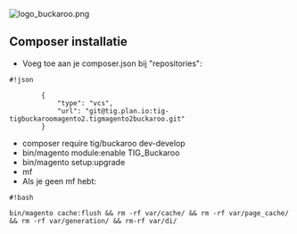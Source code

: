 ![logo_buckaroo.png](https://bitbucket.org/repo/oXxajd/images/1156190506-logo_buckaroo.png)
## Composer installatie ##
* Voeg toe aan je composer.json bij "repositories": 

```
#!json

        {
            "type": "vcs",
            "url": "git@tig.plan.io:tig-tigbuckaroomagento2.tigmagento2buckaroo.git"
        }
```
* composer require tig/buckaroo dev-develop
* bin/magento module:enable TIG_Buckaroo
* bin/magento setup:upgrade
* mf
* Als je geen mf hebt: 
```
#!bash

bin/magento cache:flush && rm -rf var/cache/ && rm -rf var/page_cache/ && rm -rf var/generation/ && rm-rf var/di/
```